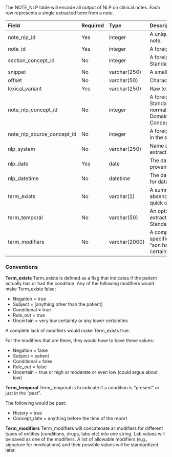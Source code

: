 The NOTE_NLP table will encode all output of NLP on clinical notes. Each row represents a single extracted term from a note.

Field | Required | Type | Description
:------------------------------- | :-------- | :------------ | :---------------------------------------------------
|note_nlp_id | Yes | integer | A unique identifier for each term extracted from a note.|
|note_id | Yes | integer | A foreign key to the Note table note the term was |extracted from.|
|section_concept_id | No | integer | A foreign key to the predefined Concept in the Standardized |Vocabularies representing the section of the extracted term.|
|snippet | No | varchar(250) | A small window of text surrounding the term.|
|offset | No | varchar(50) | Character offset of the extracted term in the |input note.|
|lexical_variant | Yes | varchar(250) | Raw text extracted from the NLP tool.|
|note_nlp_concept_id | No | integer | A foreign key to the predefined Concept in the Standardized Vocabularies reflecting the normalized concept for the extracted term. Domain of the term is represented as part of the Concept table.|
|note_nlp_source_concept_id | No | integer | A foreign key to a Concept that refers to the code in the source vocabulary used by the NLP system|
|nlp_system | No | varchar(250) | Name and version of the NLP system that extracted the term.Useful for data provenance.|
|nlp_date | Yes | date | The date of the note processing.Useful for data provenance.|
|nlp_datetime | No | datetime | The date and time of the note processing. Useful for data provenance.|
|term_exists | No | varchar(1) | A summary modifier that signifies presence or absence of the term for a given patient. Useful for quick querying.|
|term_temporal | No | varchar(50) | An optional time modifier associated with the extracted term. (for now “past” or “present” only). Standardize it later.|
|term_modifiers | No | varchar(2000) | A compact description of all the modifiers of the specific term extracted by the NLP system. (e.g. “son has rash” ? “negated=no,subject=family, certainty=undef,conditional=false,general=false”).|

### Conventions

**Term_exists**
Term_exists is defined as a flag that indicates if the patient actually has or had the condition. Any of the following modifiers would make Term_exists false:

* Negation = true
* Subject = [anything other than the patient]
* Conditional = true
* Rule_out = true
* Uncertain = very low certainty or any lower certainties
 
A complete lack of modifiers would make Term_exists true. 

For the modifiers that are there, they would have to have these values:

* Negation = false
* Subject = patient
* Conditional = false
* Rule_out = false
* Uncertain = true or high or moderate or even low (could argue about low)

**Term_temporal**
Term_temporal is to indicate if a condition is “present” or just in the “past”.

The following would be past:
 
* History = true
* Concept_date = anything before the time of the report

**Term_modifiers**
Term_modifiers will concatenate all modifiers for different types of entities (conditions, drugs, labs etc) into one string. Lab values will be saved as one of the modifiers. A list of allowable modifiers (e.g., signature for medications) and their possible values will be standardized later.  
